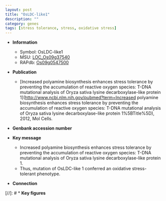 ```yaml
---
layout: post
title: "OsLDC-like1"
description: ""
category: genes
tags: [stress tolerance, stress, oxidative stress]
---
```


* **Information**  
    + Symbol: OsLDC-like1  
    + MSU: [LOC_Os09g37540](http://rice.uga.edu/cgi-bin/ORF_infopage.cgi?orf=LOC_Os09g37540)  
    + RAPdb: [Os09g0547500](https://rapdb.dna.affrc.go.jp/locus/?name=Os09g0547500)  

* **Publication**  
    + [Increased polyamine biosynthesis enhances stress tolerance by preventing the accumulation of reactive oxygen species: T-DNA mutational analysis of Oryza sativa lysine decarboxylase-like protein 1](http://www.ncbi.nlm.nih.gov/pubmed?term=Increased polyamine biosynthesis enhances stress tolerance by preventing the accumulation of reactive oxygen species: T-DNA mutational analysis of Oryza sativa lysine decarboxylase-like protein 1%5BTitle%5D), 2012, Mol Cells.

* **Genbank accession number**  

* **Key message**  
    + Increased polyamine biosynthesis enhances stress tolerance by preventing the accumulation of reactive oxygen species: T-DNA mutational analysis of Oryza sativa lysine decarboxylase-like protein 1.
    + Thus, mutation of OsLDC-like 1 conferred an oxidative stress-tolerant phenotype.

* **Connection**  

[//]: # * **Key figures**  


